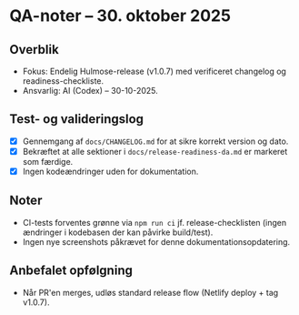 # QA-noter – 30. oktober 2025

## Overblik
- Fokus: Endelig Hulmose-release (v1.0.7) med verificeret changelog og readiness-checkliste.
- Ansvarlig: AI (Codex) – 30-10-2025.

## Test- og valideringslog
- [x] Gennemgang af `docs/CHANGELOG.md` for at sikre korrekt version og dato.
- [x] Bekræftet at alle sektioner i `docs/release-readiness-da.md` er markeret som færdige.
- [x] Ingen kodeændringer uden for dokumentation.

## Noter
- CI-tests forventes grønne via `npm run ci` jf. release-checklisten (ingen ændringer i kodebasen der kan påvirke build/test).
- Ingen nye screenshots påkrævet for denne dokumentationsopdatering.

## Anbefalet opfølgning
- Når PR'en merges, udløs standard release flow (Netlify deploy + tag v1.0.7).
